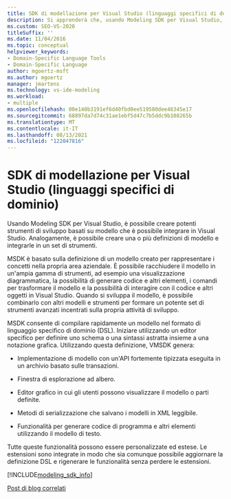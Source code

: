 ```yaml
---
title: SDK di modellazione per Visual Studio (linguaggi specifici di dominio)
description: Si apprenderà che, usando Modeling SDK per Visual Studio, è possibile creare potenti strumenti di sviluppo basati su modello che è possibile integrare in Visual Studio.
ms.custom: SEO-VS-2020
titleSuffix: ''
ms.date: 11/04/2016
ms.topic: conceptual
helpviewer_keywords:
- Domain-Specific Language Tools
- Domain-Specific Language
author: mgoertz-msft
ms.author: mgoertz
manager: jmartens
ms.technology: vs-ide-modeling
ms.workload:
- multiple
ms.openlocfilehash: 00e140b3191ef6d40fbd0ee519580dee46345e17
ms.sourcegitcommit: 68897da7d74c31ae1ebf5d47c7b5ddc9b108265b
ms.translationtype: MT
ms.contentlocale: it-IT
ms.lasthandoff: 08/13/2021
ms.locfileid: "122047816"
---
```

# <a name="modeling-sdk-for-visual-studio---domain-specific-languages"></a>SDK di modellazione per Visual Studio (linguaggi specifici di dominio)

Usando Modeling SDK per Visual Studio, è possibile creare potenti strumenti di sviluppo basati su modello che è possibile integrare in Visual Studio. Analogamente, è possibile creare una o più definizioni di modello e integrarle in un set di strumenti.

MSDK è basato sulla definizione di un modello creato per rappresentare i concetti nella propria area aziendale. È possibile racchiudere il modello in un'ampia gamma di strumenti, ad esempio una visualizzazione diagrammatica, la possibilità di generare codice e altri elementi, i comandi per trasformare il modello e la possibilità di interagire con il codice e altri oggetti in Visual Studio. Quando si sviluppa il modello, è possibile combinarlo con altri modelli e strumenti per formare un potente set di strumenti avanzati incentrati sulla propria attività di sviluppo.

MSDK consente di compilare rapidamente un modello nel formato di linguaggio specifico di dominio (DSL). Iniziare utilizzando un editor specifico per definire uno schema o una sintassi astratta insieme a una notazione grafica. Utilizzando questa definizione, VMSDK genera:

- Implementazione di modello con un'API fortemente tipizzata eseguita in un archivio basato sulle transazioni.

- Finestra di esplorazione ad albero.

- Editor grafico in cui gli utenti possono visualizzare il modello o parti definite.

- Metodi di serializzazione che salvano i modelli in XML leggibile.

- Funzionalità per generare codice di programma e altri elementi utilizzando il modello di testo.

Tutte queste funzionalità possono essere personalizzate ed estese. Le estensioni sono integrate in modo che sia comunque possibile aggiornare la definizione DSL e rigenerare le funzionalità senza perdere le estensioni.

[!INCLUDE[modeling_sdk_info](includes/modeling_sdk_info.md)]

[Post di blog correlati](https://devblogs.microsoft.com/devops/the-visual-studio-modeling-sdk-is-now-available-with-visual-studio-2017/)
